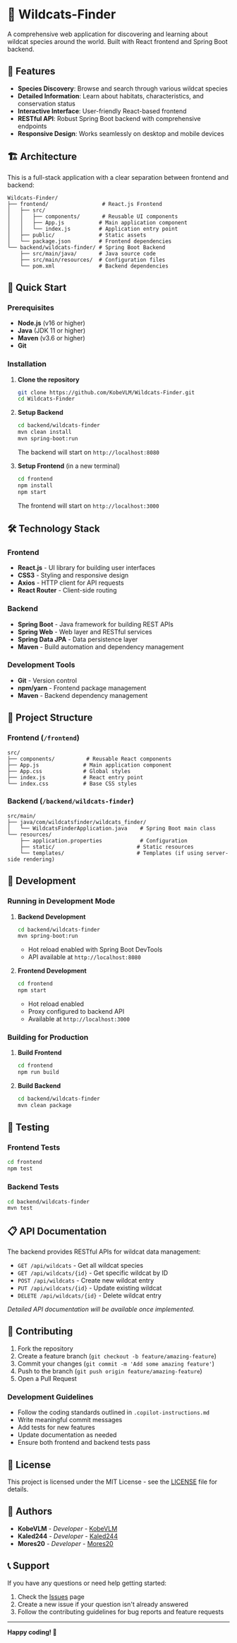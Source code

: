 # 🐾 Wildcats-Finder

A comprehensive web application for discovering and learning about wildcat species around the world. Built with React frontend and Spring Boot backend.

## 🌟 Features

- **Species Discovery**: Browse and search through various wildcat species
- **Detailed Information**: Learn about habitats, characteristics, and conservation status
- **Interactive Interface**: User-friendly React-based frontend
- **RESTful API**: Robust Spring Boot backend with comprehensive endpoints
- **Responsive Design**: Works seamlessly on desktop and mobile devices

## 🏗️ Architecture

This is a full-stack application with a clear separation between frontend and backend:

```
Wildcats-Finder/
├── frontend/                 # React.js Frontend
│   ├── src/
│   │   ├── components/       # Reusable UI components
│   │   ├── App.js           # Main application component
│   │   └── index.js         # Application entry point
│   ├── public/              # Static assets
│   └── package.json         # Frontend dependencies
└── backend/wildcats-finder/ # Spring Boot Backend
    ├── src/main/java/       # Java source code
    ├── src/main/resources/  # Configuration files
    └── pom.xml              # Backend dependencies
```

## 🚀 Quick Start

### Prerequisites

- **Node.js** (v16 or higher)
- **Java** (JDK 11 or higher)
- **Maven** (v3.6 or higher)
- **Git**

### Installation

1. **Clone the repository**

   ```bash
   git clone https://github.com/KobeVLM/Wildcats-Finder.git
   cd Wildcats-Finder
   ```

2. **Setup Backend**

   ```bash
   cd backend/wildcats-finder
   mvn clean install
   mvn spring-boot:run
   ```

   The backend will start on `http://localhost:8080`

3. **Setup Frontend** (in a new terminal)
   ```bash
   cd frontend
   npm install
   npm start
   ```
   The frontend will start on `http://localhost:3000`

## 🛠️ Technology Stack

### Frontend

- **React.js** - UI library for building user interfaces
- **CSS3** - Styling and responsive design
- **Axios** - HTTP client for API requests
- **React Router** - Client-side routing

### Backend

- **Spring Boot** - Java framework for building REST APIs
- **Spring Web** - Web layer and RESTful services
- **Spring Data JPA** - Data persistence layer
- **Maven** - Build automation and dependency management

### Development Tools

- **Git** - Version control
- **npm/yarn** - Frontend package management
- **Maven** - Backend dependency management

## 📁 Project Structure

### Frontend (`/frontend`)

```
src/
├── components/          # Reusable React components
├── App.js              # Main application component
├── App.css             # Global styles
├── index.js            # React entry point
└── index.css           # Base CSS styles
```

### Backend (`/backend/wildcats-finder`)

```
src/main/
├── java/com/wildcatsfinder/wildcats_finder/
│   └── WildcatsFinderApplication.java    # Spring Boot main class
└── resources/
    ├── application.properties            # Configuration
    ├── static/                          # Static resources
    └── templates/                       # Templates (if using server-side rendering)
```

## 🔧 Development

### Running in Development Mode

1. **Backend Development**

   ```bash
   cd backend/wildcats-finder
   mvn spring-boot:run
   ```

   - Hot reload enabled with Spring Boot DevTools
   - API available at `http://localhost:8080`

2. **Frontend Development**
   ```bash
   cd frontend
   npm start
   ```
   - Hot reload enabled
   - Proxy configured to backend API
   - Available at `http://localhost:3000`

### Building for Production

1. **Build Frontend**

   ```bash
   cd frontend
   npm run build
   ```

2. **Build Backend**
   ```bash
   cd backend/wildcats-finder
   mvn clean package
   ```

## 🧪 Testing

### Frontend Tests

```bash
cd frontend
npm test
```

### Backend Tests

```bash
cd backend/wildcats-finder
mvn test
```

## 📋 API Documentation

The backend provides RESTful APIs for wildcat data management:

- `GET /api/wildcats` - Get all wildcat species
- `GET /api/wildcats/{id}` - Get specific wildcat by ID
- `POST /api/wildcats` - Create new wildcat entry
- `PUT /api/wildcats/{id}` - Update existing wildcat
- `DELETE /api/wildcats/{id}` - Delete wildcat entry

_Detailed API documentation will be available once implemented._

## 🤝 Contributing

1. Fork the repository
2. Create a feature branch (`git checkout -b feature/amazing-feature`)
3. Commit your changes (`git commit -m 'Add some amazing feature'`)
4. Push to the branch (`git push origin feature/amazing-feature`)
5. Open a Pull Request

### Development Guidelines

- Follow the coding standards outlined in `.copilot-instructions.md`
- Write meaningful commit messages
- Add tests for new features
- Update documentation as needed
- Ensure both frontend and backend tests pass

## 📄 License

This project is licensed under the MIT License - see the [LICENSE](LICENSE) file for details.

## 👥 Authors

- **KobeVLM** - _Developer_ - [KobeVLM](https://github.com/KobeVLM)
- **Kaled244** - _Developer_ - [Kaled244](https://github.com/Kaled244)
- **Mores20** - _Developer_ - [Mores20](https://github.com/Mores20)

## 📞 Support

If you have any questions or need help getting started:

1. Check the [Issues](https://github.com/KobeVLM/Wildcats-Finder/issues) page
2. Create a new issue if your question isn't already answered
3. Follow the contributing guidelines for bug reports and feature requests

---

**Happy coding! 🐾**
